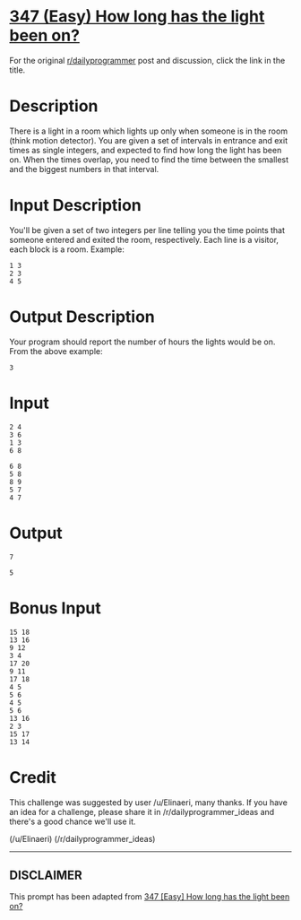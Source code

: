 # [347 (Easy) How long has the light been on?](https://www.reddit.com/r/dailyprogrammer/comments/7qn07r/20180115_challenge_347_easy_how_long_has_the/)

For the original [r/dailyprogrammer](https://www.reddit.com/r/dailyprogrammer/) post and discussion, click the link in the title.

# Description
There is a light in a room which lights up only when someone is in the room (think motion detector). You are given a set of intervals in entrance and exit times as single integers, and expected to find how long the light has been on. When the times overlap, you need to find the time between the smallest and the biggest numbers in that interval.

# Input Description
You'll be given a set of two integers per line telling you the time points that someone entered and exited the room, respectively. Each line is a visitor, each block is a room. Example:


```
1 3
2 3
4 5
```
# Output Description
Your program should report the number of hours the lights would be on. From the above example:


```
3
```
# Input

```
2 4  
3 6  
1 3  
6 8
```

```
6 8
5 8
8 9
5 7
4 7
```
# Output

```
7
```

```
5
```
# Bonus Input

```
15 18
13 16
9 12
3 4
17 20
9 11
17 18
4 5
5 6
4 5
5 6
13 16
2 3
15 17
13 14
```
# Credit
This challenge was suggested by user /u/Elinaeri, many thanks. If you have an idea for a challenge, please share it in /r/dailyprogrammer_ideas and there's a good chance we'll use it. 

(/u/Elinaeri)
(/r/dailyprogrammer_ideas)

----
## **DISCLAIMER**
This prompt has been adapted from [347 [Easy] How long has the light been on?](https://www.reddit.com/r/dailyprogrammer/comments/7qn07r/20180115_challenge_347_easy_how_long_has_the/
)
